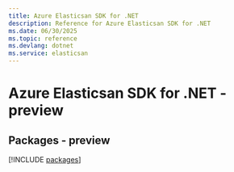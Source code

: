 ```yaml
---
title: Azure Elasticsan SDK for .NET
description: Reference for Azure Elasticsan SDK for .NET
ms.date: 06/30/2025
ms.topic: reference
ms.devlang: dotnet
ms.service: elasticsan
---
```

# Azure Elasticsan SDK for .NET - preview
## Packages - preview
[!INCLUDE [packages](elasticsan-index.md)]